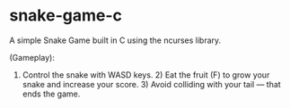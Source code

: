 # snake-game-c
A simple Snake Game built in C using the ncurses library.

(Gameplay):
1) Control the snake with WASD keys. 2) Eat the fruit (F) to grow your snake and increase your score. 3) Avoid colliding with your tail — that ends the game.
